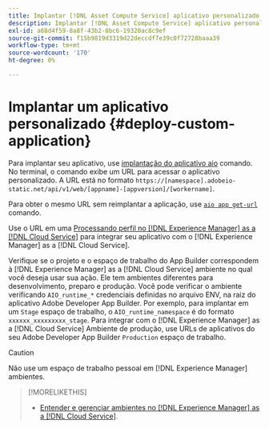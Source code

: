 ```yaml
---
title: Implantar [!DNL Asset Compute Service] aplicativo personalizado
description: Implantar [!DNL Asset Compute Service] aplicativo personalizado.
exl-id: a68d4f59-8a8f-43b2-8bc6-19320ac8c9ef
source-git-commit: f15b9819d3319d22deccdf7e39c0f72728baaa39
workflow-type: tm+mt
source-wordcount: '170'
ht-degree: 0%

---
```


# Implantar um aplicativo personalizado {#deploy-custom-application}

Para implantar seu aplicativo, use [implantação do aplicativo aio](https://github.com/adobe/aio-cli#aio-appdeploy) comando. No terminal, o comando exibe um URL para acessar o aplicativo personalizado. A URL está no formato `https://[namespace].adobeio-static.net/api/v1/web/[appname]-[appversion]/[workername]`.

Para obter o mesmo URL sem reimplantar a aplicação, use [`aio app get-url`](https://github.com/adobe/aio-cli#aio-app-get-url-action) comando.

Use o URL em uma [Processando perfil no [!DNL Experience Manager] as a [!DNL Cloud Service]](https://experienceleague.adobe.com/pt-br/docs/experience-manager-cloud-service/content/assets/manage/asset-microservices-configure-and-use) para integrar seu aplicativo com o [!DNL Experience Manager] as a [!DNL Cloud Service].

Verifique se o projeto e o espaço de trabalho do App Builder correspondem à [!DNL Experience Manager] as a [!DNL Cloud Service] ambiente no qual você deseja usar sua ação. Ele tem ambientes diferentes para desenvolvimento, preparo e produção. Você pode verificar o ambiente verificando `AIO_runtime_*` credenciais definidas no arquivo ENV, na raiz do aplicativo Adobe Developer App Builder. Por exemplo, para implantar em um `Stage` espaço de trabalho, o `AIO_runtime_namespace` é do formato `xxxxxx_xxxxxxxxx_stage`. Para integrar com o [!DNL Experience Manager] as a [!DNL Cloud Service] Ambiente de produção, use URLs de aplicativos do seu Adobe Developer App Builder `Production` espaço de trabalho.

>[!CAUTION]
>
>Não use um espaço de trabalho pessoal em [!DNL Experience Manager] ambientes.

>[!MORELIKETHIS]
>
>* [Entender e gerenciar ambientes no [!DNL Experience Manager] as a [!DNL Cloud Service]](https://experienceleague.adobe.com/en/docs/experience-manager-cloud-service/content/implementing/using-cloud-manager/manage-environments).
